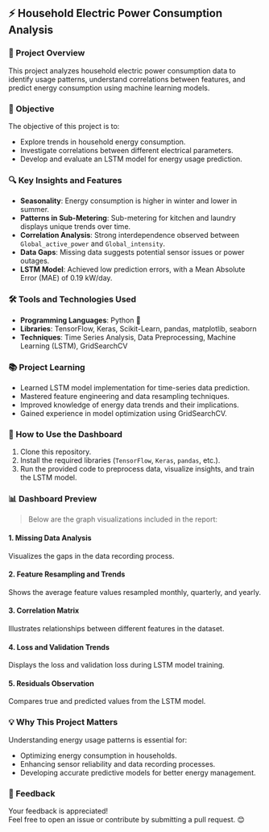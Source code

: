 ## ⚡ Household Electric Power Consumption Analysis  

### 📖 Project Overview  
This project analyzes household electric power consumption data to identify usage patterns, understand correlations between features, and predict energy consumption using machine learning models.  

### 🎯 Objective  
The objective of this project is to:  
- Explore trends in household energy consumption.  
- Investigate correlations between different electrical parameters.  
- Develop and evaluate an LSTM model for energy usage prediction.  

### 🔍 Key Insights and Features  
- **Seasonality**: Energy consumption is higher in winter and lower in summer.  
- **Patterns in Sub-Metering**: Sub-metering for kitchen and laundry displays unique trends over time.  
- **Correlation Analysis**: Strong interdependence observed between `Global_active_power` and `Global_intensity`.  
- **Data Gaps**: Missing data suggests potential sensor issues or power outages.  
- **LSTM Model**: Achieved low prediction errors, with a Mean Absolute Error (MAE) of 0.19 kW/day.  

### 🛠 Tools and Technologies Used  
- **Programming Languages**: Python 🐍  
- **Libraries**: TensorFlow, Keras, Scikit-Learn, pandas, matplotlib, seaborn  
- **Techniques**: Time Series Analysis, Data Preprocessing, Machine Learning (LSTM), GridSearchCV  

### 📚 Project Learning  
- Learned LSTM model implementation for time-series data prediction.  
- Mastered feature engineering and data resampling techniques.  
- Improved knowledge of energy data trends and their implications.  
- Gained experience in model optimization using GridSearchCV.  

### 🚀 How to Use the Dashboard  
1. Clone this repository.  
2. Install the required libraries (`TensorFlow`, `Keras`, `pandas`, etc.).  
3. Run the provided code to preprocess data, visualize insights, and train the LSTM model.  

### 📊 Dashboard Preview  
> Below are the graph visualizations included in the report:  

#### 1. **Missing Data Analysis**  
Visualizes the gaps in the data recording process.  

#### 2. **Feature Resampling and Trends**  
Shows the average feature values resampled monthly, quarterly, and yearly.  

#### 3. **Correlation Matrix**  
Illustrates relationships between different features in the dataset.  

#### 4. **Loss and Validation Trends**  
Displays the loss and validation loss during LSTM model training.  

#### 5. **Residuals Observation**  
Compares true and predicted values from the LSTM model.  

### 💡 Why This Project Matters  
Understanding energy usage patterns is essential for:  
- Optimizing energy consumption in households.  
- Enhancing sensor reliability and data recording processes.  
- Developing accurate predictive models for better energy management.  

### 💬 Feedback  
Your feedback is appreciated!  
Feel free to open an issue or contribute by submitting a pull request. 😊  
